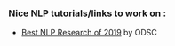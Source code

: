 ### Nice NLP tutorials/links to work on :
* [Best NLP Research of 2019](https://medium.com/@ODSC/best-nlp-research-of-2019-934b9d8e93d8) by ODSC


